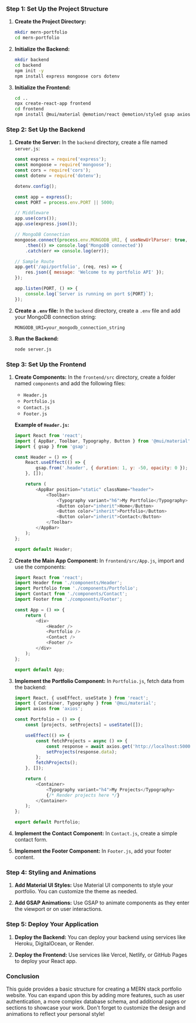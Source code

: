 ### Step 1: Set Up the Project Structure

1. **Create the Project Directory:**
   ```bash
   mkdir mern-portfolio
   cd mern-portfolio
   ```

2. **Initialize the Backend:**
   ```bash
   mkdir backend
   cd backend
   npm init -y
   npm install express mongoose cors dotenv
   ```

3. **Initialize the Frontend:**
   ```bash
   cd ..
   npx create-react-app frontend
   cd frontend
   npm install @mui/material @emotion/react @emotion/styled gsap axios
   ```

### Step 2: Set Up the Backend

1. **Create the Server:**
   In the `backend` directory, create a file named `server.js`:

   ```javascript
   const express = require('express');
   const mongoose = require('mongoose');
   const cors = require('cors');
   const dotenv = require('dotenv');

   dotenv.config();

   const app = express();
   const PORT = process.env.PORT || 5000;

   // Middleware
   app.use(cors());
   app.use(express.json());

   // MongoDB Connection
   mongoose.connect(process.env.MONGODB_URI, { useNewUrlParser: true, useUnifiedTopology: true })
       .then(() => console.log('MongoDB connected'))
       .catch(err => console.log(err));

   // Sample Route
   app.get('/api/portfolio', (req, res) => {
       res.json({ message: 'Welcome to my portfolio API' });
   });

   app.listen(PORT, () => {
       console.log(`Server is running on port ${PORT}`);
   });
   ```

2. **Create a `.env` file:**
   In the `backend` directory, create a `.env` file and add your MongoDB connection string:

   ```
   MONGODB_URI=your_mongodb_connection_string
   ```

3. **Run the Backend:**
   ```bash
   node server.js
   ```

### Step 3: Set Up the Frontend

1. **Create Components:**
   In the `frontend/src` directory, create a folder named `components` and add the following files:

   - `Header.js`
   - `Portfolio.js`
   - `Contact.js`
   - `Footer.js`

   **Example of `Header.js`:**
   ```javascript
   import React from 'react';
   import { AppBar, Toolbar, Typography, Button } from '@mui/material';
   import { gsap } from 'gsap';

   const Header = () => {
       React.useEffect(() => {
           gsap.from('.header', { duration: 1, y: -50, opacity: 0 });
       }, []);

       return (
           <AppBar position="static" className="header">
               <Toolbar>
                   <Typography variant="h6">My Portfolio</Typography>
                   <Button color="inherit">Home</Button>
                   <Button color="inherit">Portfolio</Button>
                   <Button color="inherit">Contact</Button>
               </Toolbar>
           </AppBar>
       );
   };

   export default Header;
   ```

2. **Create the Main App Component:**
   In `frontend/src/App.js`, import and use the components:

   ```javascript
   import React from 'react';
   import Header from './components/Header';
   import Portfolio from './components/Portfolio';
   import Contact from './components/Contact';
   import Footer from './components/Footer';

   const App = () => {
       return (
           <div>
               <Header />
               <Portfolio />
               <Contact />
               <Footer />
           </div>
       );
   };

   export default App;
   ```

3. **Implement the Portfolio Component:**
   In `Portfolio.js`, fetch data from the backend:

   ```javascript
   import React, { useEffect, useState } from 'react';
   import { Container, Typography } from '@mui/material';
   import axios from 'axios';

   const Portfolio = () => {
       const [projects, setProjects] = useState([]);

       useEffect(() => {
           const fetchProjects = async () => {
               const response = await axios.get('http://localhost:5000/api/portfolio');
               setProjects(response.data);
           };
           fetchProjects();
       }, []);

       return (
           <Container>
               <Typography variant="h4">My Projects</Typography>
               {/* Render projects here */}
           </Container>
       );
   };

   export default Portfolio;
   ```

4. **Implement the Contact Component:**
   In `Contact.js`, create a simple contact form.

5. **Implement the Footer Component:**
   In `Footer.js`, add your footer content.

### Step 4: Styling and Animations

1. **Add Material UI Styles:**
   Use Material UI components to style your portfolio. You can customize the theme as needed.

2. **Add GSAP Animations:**
   Use GSAP to animate components as they enter the viewport or on user interactions.

### Step 5: Deploy Your Application

1. **Deploy the Backend:**
   You can deploy your backend using services like Heroku, DigitalOcean, or Render.

2. **Deploy the Frontend:**
   Use services like Vercel, Netlify, or GitHub Pages to deploy your React app.

### Conclusion

This guide provides a basic structure for creating a MERN stack portfolio website. You can expand upon this by adding more features, such as user authentication, a more complex database schema, and additional pages or sections to showcase your work. Don't forget to customize the design and animations to reflect your personal style!